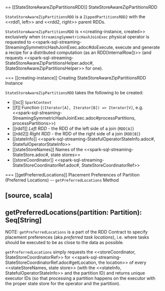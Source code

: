 == [[StateStoreAwareZipPartitionsRDD]] StateStoreAwareZipPartitionsRDD

`StateStoreAwareZipPartitionsRDD` is a `ZippedPartitionsRDD2` with the <<rdd1, left>> and <<rdd2, right>> parent RDDs.

`StateStoreAwareZipPartitionsRDD` is <<creating-instance, created>> exclusively when `StreamingSymmetricHashJoinExec` physical operator is requested to <<spark-sql-streaming-StreamingSymmetricHashJoinExec.adoc#doExecute, execute and generate a recipe for a distributed computation (as an RDD[InternalRow])>> (and requests <<spark-sql-streaming-StateStoreAwareZipPartitionsHelper.adoc#, StateStoreAwareZipPartitionsHelper>> for one).

=== [[creating-instance]] Creating StateStoreAwareZipPartitionsRDD Instance

`StateStoreAwareZipPartitionsRDD` takes the following to be created:

* [[sc]] `SparkContext`
* [[f]] Function (`(Iterator[A], Iterator[B]) => Iterator[V]`, e.g. <<spark-sql-streaming-StreamingSymmetricHashJoinExec.adoc#processPartitions, processPartitions>>)
* [[rdd1]] *Left RDD* - the RDD of the left side of a join (`RDD[A]`)
* [[rdd2]] *Right RDD* - the RDD of the right side of a join (`RDD[B]`)
* [[stateInfo]] <<spark-sql-streaming-StatefulOperatorStateInfo.adoc#, StatefulOperatorStateInfo>>
* [[stateStoreNames]] Names of the <<spark-sql-streaming-StateStore.adoc#, state stores>>
* [[storeCoordinator]] <<spark-sql-streaming-StateStoreCoordinatorRef.adoc#, StateStoreCoordinatorRef>>

=== [[getPreferredLocations]] Placement Preferences of Partition (Preferred Locations) -- `getPreferredLocations` Method

[source, scala]
----
getPreferredLocations(partition: Partition): Seq[String]
----

NOTE: `getPreferredLocations` is a part of the RDD Contract to specify placement preferences (aka _preferred task locations_), i.e. where tasks should be executed to be as close to the data as possible.

`getPreferredLocations` simply requests the <<storeCoordinator, StateStoreCoordinatorRef>> for <<spark-sql-streaming-StateStoreCoordinatorRef.adoc#getLocation, the location>> of every <<stateStoreNames, state store>> (with the <<stateInfo, StatefulOperatorStateInfo>> and the partition ID) and returns unique executor IDs (so that processing a partition happens on the executor with the proper state store for the operator and the partition).
